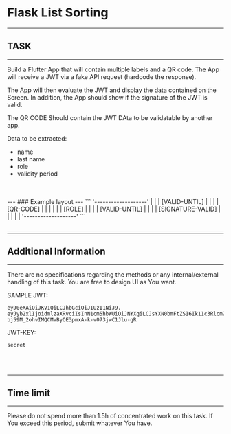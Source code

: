 # Flask List Sorting
---
## TASK 
---
Build a Flutter App that will contain multiple labels and a QR code.
The App will receive a JWT via a fake API request (hardcode the response).

The App will then evaluate the JWT and display the data contained on the Screen. In addition, the App should show if the signature of the JWT is valid.


The QR CODE Should contain the JWT DAta to be validatable by another app.

Data to be extracted:
- name
- last name
- role
- validity period
<br>
<br>
---
### Example layout
---
```
'-------------------'
| |
| [VALID-UNTIL] |
| |
| [QR-CODE] |
| |
| |
| [ROLE] |
| | 
| [VALID-UNTIL] |
| |
| [SIGNATURE-VALID] |
| |
| |
'-------------------'
```
<br>
<br>

---
## Additional Information
---
There are no specifications regarding the methods or any internal/external handling of this task. 
You are free to design UI as You want.


SAMPLE JWT:
```
eyJ0eXAiOiJKV1QiLCJhbGciOiJIUzI1NiJ9.
eyJyb2xlIjoidmlzaXRvciIsInN1cm5hbWUiOiJNYXgiLCJsYXN0bmFtZSI6Ik11c3RlcmZyYXUiLCJzdWIiOiIxMjM0NTY3ODkxMCIsImV4cCI6MTYxNjIzOTAyMiwiaWF0IjoxNTE2MjM5MDIyfQ.
bj59M_2ohvIMQCMvByOE3pmxA-k-v073jwC1Jlu-gR
```

JWT-KEY:
```
secret
```
<br>
<br>

---
## Time limit
---
Please do not spend more than 1.5h of concentrated work on this task.
If You exceed this period, submit whatever You have.

